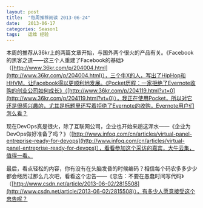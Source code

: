 ```yaml
---
layout: post
title:  "每周推荐阅读 2013-06-24"
date:   2013-06-17
categories: Season1
tags:   运维 经验
---
```


本周的推荐从36kr上的两篇文章开始，与国外两个很火的产品有关。《Facebook的黑客之道——这三个人重建了Facebook的基础》（[http://www.36kr.com/p/204004.html](http://www.36kr.com/p/204004.html)），三个牛X的人，写出了HipHop和HHVM，让Facebook得以更顺利地发展。《Pocket历程：一家拒绝了Evernote收购的创业公司如何成长》（[http://www.36kr.com/p/204119.html?vt=0](http://www.36kr.com/p/204119.html?vt=0)），我正在使用Pocket，所以对它还是很感兴趣的，尤其是标题里还写着拒绝了Evernote的收购，Evernote用户们怎么看？

现在DevOps真是很火，除了互联网公司，企业也开始来趟这浑水——《企业为DevOps做好准备了吗？》（[http://www.infoq.com/cn/articles/virtual-panel-entreprise-ready-for-devops](http://www.infoq.com/cn/articles/virtual-panel-entreprise-ready-for-devops)），看看参加这个采访的嘉宾，大牛云集，值得一看。

最后，看点轻松的内容，你有没有在头脑发昏的时候编码？相信每个码农多多少少都会经历过那么几次吧，看看这个忠告——《忠告：不要在愚蠢时间写代码》（[http://www.csdn.net/article/2013-06-02/2815508](http://www.csdn.net/article/2013-06-02/2815508)），有多少人愿意接受这个忠告呢？
